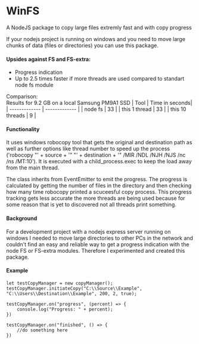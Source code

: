 # WinFS
A NodeJS package to copy large files extremly fast and with copy progress 
  
If your nodejs project is running on windows and you need to move large chunks of data (files or directories) you can use this package.

#### Upsides against FS and FS-extra:
-	Progress indication
-	Up to 2.5 times faster if more threads are used compared to standart node fs module

Comparison:  
Results for 9.2 GB on a local Samsung PM9A1 SSD
| Tool  | Time in seconds|
| ------------- | ------------- |
| node fs | 33 |
| this 1 thread  | 33  |
| this 10 threads  | 9  | 

#### Functionality 
It uses windows robocopy tool that gets the original and destination path as well as further options like thread number to speed up the process ('robocopy "' + source + '" "' + destination + '" /MIR /NDL /NJH /NJS /nc /ns /MT:10'). It is executed with a child_process.exec to keep the load away from the main thread.

The class inherits from EventEmitter to emit the progress. The progress is calculated by getting the number of files in the directory and then checking how many time robocopy printed a scuceesful copy process. This progress tracking gets less accurate the more threads are being used because for some reason that is yet to discovered not all threads print something.  

#### Background
For a development project with a nodejs express server running on windows I needed to move large directories to other PCs in the network and couldn't find an easy and reliable way to get a progress indication with the node FS or FS-extra modules. Therefore I experimented and created this package. 

#### Example
```
let testCopyManager = new copyManager();
testCopyManager.initiateCopy("C:\\Source\\Example", "C:\\Users\\Destination\\Example", 200, 2, true);

testCopyManager.on("progress", (percent) => {
    console.log("Progress: " + percent);
})

testCopyManager.on("finished", () => {
    //do something here
})
```

